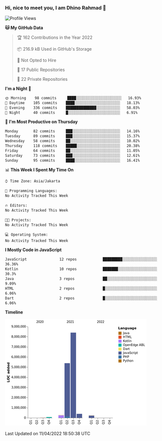 ### Hi, nice to meet you, I am Dhino Rahmad 👋
<!--START_SECTION:waka-->
![Profile Views](http://img.shields.io/badge/Profile%20Views-0-blue)

**🐱 My GitHub Data** 

> 🏆 162 Contributions in the Year 2022
 > 
> 📦 216.9 kB Used in GitHub's Storage 
 > 
> 🚫 Not Opted to Hire
 > 
> 📜 17 Public Repositories 
 > 
> 🔑 22 Private Repositories  
 > 
**I'm a Night 🦉** 

```text
🌞 Morning    98 commits     ████░░░░░░░░░░░░░░░░░░░░░   16.93% 
🌆 Daytime    105 commits    ████░░░░░░░░░░░░░░░░░░░░░   18.13% 
🌃 Evening    336 commits    ██████████████░░░░░░░░░░░   58.03% 
🌙 Night      40 commits     █░░░░░░░░░░░░░░░░░░░░░░░░   6.91%

```
📅 **I'm Most Productive on Thursday** 

```text
Monday       82 commits     ███░░░░░░░░░░░░░░░░░░░░░░   14.16% 
Tuesday      89 commits     ███░░░░░░░░░░░░░░░░░░░░░░   15.37% 
Wednesday    58 commits     ██░░░░░░░░░░░░░░░░░░░░░░░   10.02% 
Thursday     118 commits    █████░░░░░░░░░░░░░░░░░░░░   20.38% 
Friday       64 commits     ██░░░░░░░░░░░░░░░░░░░░░░░   11.05% 
Saturday     73 commits     ███░░░░░░░░░░░░░░░░░░░░░░   12.61% 
Sunday       95 commits     ████░░░░░░░░░░░░░░░░░░░░░   16.41%

```


📊 **This Week I Spent My Time On** 

```text
⌚︎ Time Zone: Asia/Jakarta

💬 Programming Languages: 
No Activity Tracked This Week

🔥 Editors: 
No Activity Tracked This Week

🐱‍💻 Projects: 
No Activity Tracked This Week

💻 Operating System: 
No Activity Tracked This Week

```

**I Mostly Code in JavaScript** 

```text
JavaScript               12 repos            █████████░░░░░░░░░░░░░░░░   36.36% 
Kotlin                   10 repos            ███████░░░░░░░░░░░░░░░░░░   30.3% 
Java                     3 repos             ██░░░░░░░░░░░░░░░░░░░░░░░   9.09% 
HTML                     2 repos             █░░░░░░░░░░░░░░░░░░░░░░░░   6.06% 
Dart                     2 repos             █░░░░░░░░░░░░░░░░░░░░░░░░   6.06%

```


**Timeline**

![Chart not found](https://raw.githubusercontent.com/Dhino12/Dhino12/master/charts/bar_graph.png) 


 Last Updated on 11/04/2022 18:50:38 UTC
<!--END_SECTION:waka-->
 
